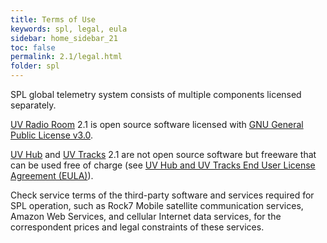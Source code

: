 ```yaml
---
title: Terms of Use
keywords: spl, legal, eula
sidebar: home_sidebar_21
toc: false
permalink: 2.1/legal.html
folder: spl
---
```


SPL global telemetry system consists of multiple components licensed separately.

[UV Radio Room](radioroom.html) 2.1 is open source software licensed with [GNU General Public License v3.0](https://github.com/envirover/SPLRadioRoom/blob/master/LICENSE).

[UV Hub](uvhub.html) and [UV Tracks](uvtracks.html) 2.1 are not open source software but freeware that can be used free of charge (see [UV Hub and UV Tracks End User License Agreement (EULA)](uvhub-eula.html)).

Check service terms of the third-party software and services required for SPL operation, such as Rock7 Mobile satellite communication services, Amazon Web Services, and cellular Internet data services, for the correspondent prices and legal constraints of these services.  